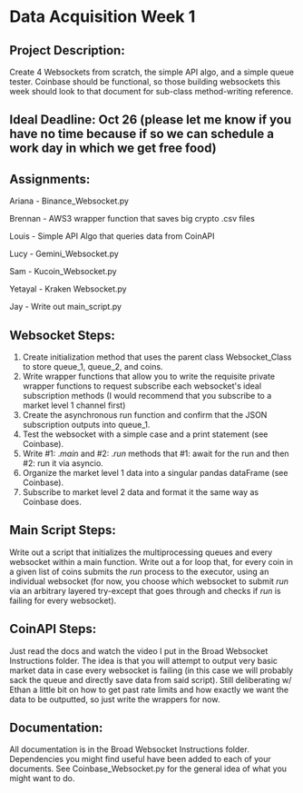 # Data Acquisition Week 1
## Project Description:
Create 4 Websockets from scratch, the simple API algo, and a simple queue tester. Coinbase should be functional, so those building websockets this week should look to that document for sub-class method-writing reference. 

## Ideal Deadline: Oct 26 (please let me know if you have no time because if so we can schedule a work day in which we get free food)

## Assignments:
Ariana - Binance_Websocket.py

Brennan - AWS3 wrapper function that saves big crypto .csv files

Louis - Simple API Algo that queries data from CoinAPI

Lucy - Gemini_Websocket.py

Sam - Kucoin_Websocket.py

Yetayal - Kraken Websocket.py

Jay - Write out main_script.py

## Websocket Steps:
1. Create initialization method that uses the parent class Websocket_Class to store queue_1, queue_2, and coins.
2. Write wrapper functions that allow you to write the requisite private wrapper functions to request subscribe each websocket's ideal subscription methods (I would recommend that you subscribe to a market level 1 channel first)
3. Create the asynchronous run function and confirm that the JSON subscription outputs into queue_1.
4. Test the websocket with a simple case and a print statement (see Coinbase).
5. Write #1: ._main_ and #2: ._run_ methods that #1: await for the run and then #2: run it via asyncio.
6. Organize the market level 1 data into a singular pandas dataFrame (see Coinbase).
7. Subscribe to market level 2 data and format it the same way as Coinbase does.

## Main Script Steps:
Write out a script that initializes the multiprocessing queues and every websocket within a main function. Write out a for loop that, for every coin in a given list of coins submits the _run_ process to the executor, using an individual websocket (for now, you choose which websocket to submit _run_ via an arbitrary layered try-except that goes through and checks if _run_ is failing for every websocket). 

## CoinAPI Steps:
Just read the docs and watch the video I put in the Broad Websocket Instructions folder. The idea is that you will attempt to output very basic market data in case every websocket is failing (in this case we will probably sack the queue and directly save data from said script). Still deliberating w/ Ethan a little bit on how to get past rate limits and how exactly we want the data to be outputted, so just write the wrappers for now.

## Documentation:
All documentation is in the Broad Websocket Instructions folder. Dependencies you might find useful have been added to each of your documents. See Coinbase_Websocket.py for the general idea of what you might want to do.

